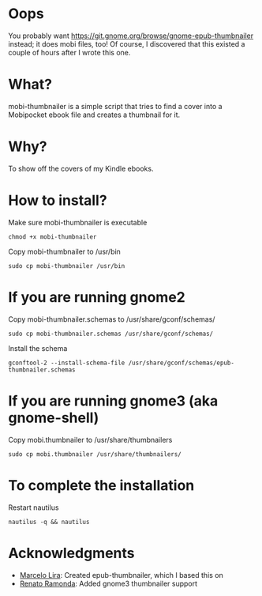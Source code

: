 # Oops
You probably want https://git.gnome.org/browse/gnome-epub-thumbnailer instead; it does mobi files, too! Of course, I discovered that this existed a couple of hours after I wrote this one.

# What?
mobi-thumbnailer is a simple script that tries to find a cover into a Mobipocket ebook file and creates a thumbnail for it.

# Why?
To show off the covers of my Kindle ebooks.

# How to install?
Make sure mobi-thumbnailer is executable

    chmod +x mobi-thumbnailer

Copy mobi-thumbnailer to /usr/bin

    sudo cp mobi-thumbnailer /usr/bin

# If you are running gnome2
Copy mobi-thumbnailer.schemas to /usr/share/gconf/schemas/

    sudo cp mobi-thumbnailer.schemas /usr/share/gconf/schemas/

Install the schema

    gconftool-2 --install-schema-file /usr/share/gconf/schemas/epub-thumbnailer.schemas

# If you are running gnome3 (aka gnome-shell)
Copy mobi.thumbnailer to /usr/share/thumbnailers

    sudo cp mobi.thumbnailer /usr/share/thumbnailers/

# To complete the installation
Restart nautilus

    nautilus -q && nautilus

# Acknowledgments
- [Marcelo Lira](https://github.com/setanta): Created epub-thumbnailer, which I based this on
- [Renato Ramonda](https://github.com/renatoram): Added gnome3 thumbnailer support
